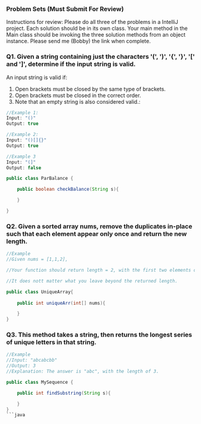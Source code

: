 ### Problem Sets (Must Submit For Review)

Instructions for review: Please do all three of the problems in a IntelliJ project. Each solution should be in its own class. Your main method in the Main class should be invoking the three solution methods from an object instance. Please send me (Bobby) the link when complete.

### Q1. Given a string containing just the characters '(', ')', '{', '}', '[' and ']', determine if the input string is valid.

An input string is valid if:

1. Open brackets must be closed by the same type of brackets.
2. Open brackets must be closed in the correct order.
3. Note that an empty string is also considered valid.:

```java
//Example 1:
Input: "()"
Output: true

//Example 2: 
Input: "()[]{}"
Output: true

//Example 3
Input: "(]"
Output: false
```

```java
public class ParBalance {

    public boolean checkBalance(String s){

    }

}
```

### Q2. Given a sorted array nums, remove the duplicates in-place such that each element appear only once and return the new length.

```java 
//Example 
//Given nums = [1,1,2],

//Your function should return length = 2, with the first two elements of nums being 1 and 2 respectively.

//It does nott matter what you leave beyond the returned length.

public class UniqueArray{
    
    public int uniqueArr(int[] nums){

    }
}
```

### Q3. This method takes a string, then returns the longest series of unique letters in that string.

```java 
//Example 
//Input: "abcabcbb"
//Output: 3 
//Explanation: The answer is "abc", with the length of 3. 

public class MySequence {

    public int findSubstring(String s){

    }
}
```java

